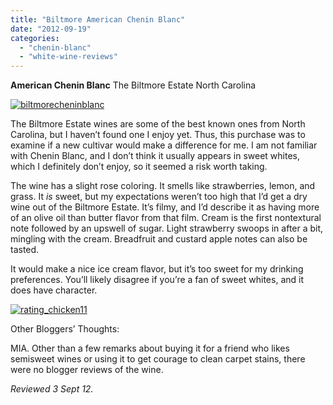 ```yaml
---
title: "Biltmore American Chenin Blanc"
date: "2012-09-19"
categories: 
  - "chenin-blanc"
  - "white-wine-reviews"
---
```


**American Chenin Blanc** The Biltmore Estate North Carolina

[![](http://s3.amazonaws.com/thegourmez-wpmedia/2012/09/biltmorecheninblanc.jpg "biltmorecheninblanc")](http://s3.amazonaws.com/thegourmez-wpmedia/2012/09/biltmorecheninblanc.jpg)

The Biltmore Estate wines are some of the best known ones from North Carolina, but I haven’t found one I enjoy yet. Thus, this purchase was to examine if a new cultivar would make a difference for me. I am not familiar with Chenin Blanc, and I don’t think it usually appears in sweet whites, which I definitely don’t enjoy, so it seemed a risk worth taking.

The wine has a slight rose coloring. It smells like strawberries, lemon, and grass. It _is_ sweet, but my expectations weren’t too high that I’d get a dry wine out of the Biltmore Estate. It’s filmy, and I’d describe it as having more of an olive oil than butter flavor from that film. Cream is the first nontextural note followed by an upswell of sugar. Light strawberry swoops in after a bit, mingling with the cream. Breadfruit and custard apple notes can also be tasted.

It would make a nice ice cream flavor, but it’s too sweet for my drinking preferences. You’ll likely disagree if you’re a fan of sweet whites, and it does have character.

[![](http://s3.amazonaws.com/thegourmez-wpmedia/2009/02/rating_chicken11.gif "rating_chicken11")](http://s3.amazonaws.com/thegourmez-wpmedia/2009/02/rating_chicken11.gif)

Other Bloggers’ Thoughts:

MIA. Other than a few remarks about buying it for a friend who likes semisweet wines or using it to get courage to clean carpet stains, there were no blogger reviews of the wine.

_Reviewed 3 Sept 12._
